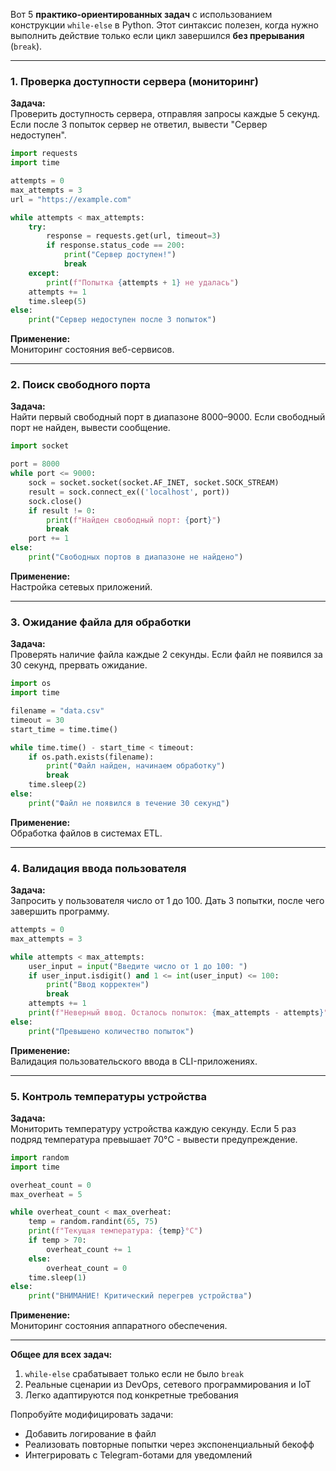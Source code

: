 Вот 5 **практико-ориентированных задач** с использованием конструкции `while-else` в Python. Этот синтаксис полезен, когда нужно выполнить действие только если цикл завершился **без прерывания** (`break`).

---

### **1. Проверка доступности сервера (мониторинг)**
**Задача:**  
Проверить доступность сервера, отправляя запросы каждые 5 секунд. Если после 3 попыток сервер не ответил, вывести "Сервер недоступен".

```python
import requests
import time

attempts = 0
max_attempts = 3
url = "https://example.com"

while attempts < max_attempts:
    try:
        response = requests.get(url, timeout=3)
        if response.status_code == 200:
            print("Сервер доступен!")
            break
    except:
        print(f"Попытка {attempts + 1} не удалась")
    attempts += 1
    time.sleep(5)
else:
    print("Сервер недоступен после 3 попыток")
```

**Применение:**  
Мониторинг состояния веб-сервисов.

---

### **2. Поиск свободного порта**
**Задача:**  
Найти первый свободный порт в диапазоне 8000–9000. Если свободный порт не найден, вывести сообщение.

```python
import socket

port = 8000
while port <= 9000:
    sock = socket.socket(socket.AF_INET, socket.SOCK_STREAM)
    result = sock.connect_ex(('localhost', port))
    sock.close()
    if result != 0:
        print(f"Найден свободный порт: {port}")
        break
    port += 1
else:
    print("Свободных портов в диапазоне не найдено")
```

**Применение:**  
Настройка сетевых приложений.

---

### **3. Ожидание файла для обработки**
**Задача:**  
Проверять наличие файла каждые 2 секунды. Если файл не появился за 30 секунд, прервать ожидание.

```python
import os
import time

filename = "data.csv"
timeout = 30
start_time = time.time()

while time.time() - start_time < timeout:
    if os.path.exists(filename):
        print("Файл найден, начинаем обработку")
        break
    time.sleep(2)
else:
    print("Файл не появился в течение 30 секунд")
```

**Применение:**  
Обработка файлов в системах ETL.

---

### **4. Валидация ввода пользователя**
**Задача:**  
Запросить у пользователя число от 1 до 100. Дать 3 попытки, после чего завершить программу.

```python
attempts = 0
max_attempts = 3

while attempts < max_attempts:
    user_input = input("Введите число от 1 до 100: ")
    if user_input.isdigit() and 1 <= int(user_input) <= 100:
        print("Ввод корректен")
        break
    attempts += 1
    print(f"Неверный ввод. Осталось попыток: {max_attempts - attempts}")
else:
    print("Превышено количество попыток")
```

**Применение:**  
Валидация пользовательского ввода в CLI-приложениях.

---

### **5. Контроль температуры устройства**
**Задача:**  
Мониторить температуру устройства каждую секунду. Если 5 раз подряд температура превышает 70°C - вывести предупреждение.

```python
import random
import time

overheat_count = 0
max_overheat = 5

while overheat_count < max_overheat:
    temp = random.randint(65, 75)
    print(f"Текущая температура: {temp}°C")
    if temp > 70:
        overheat_count += 1
    else:
        overheat_count = 0
    time.sleep(1)
else:
    print("ВНИМАНИЕ! Критический перегрев устройства")
```

**Применение:**  
Мониторинг состояния аппаратного обеспечения.

---

**Общее для всех задач:**
1. `while-else` срабатывает только если не было `break`
2. Реальные сценарии из DevOps, сетевого программирования и IoT
3. Легко адаптируются под конкретные требования

Попробуйте модифицировать задачи:
- Добавить логирование в файл
- Реализовать повторные попытки через экспоненциальный бекофф
- Интегрировать с Telegram-ботами для уведомлений